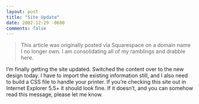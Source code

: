 ```yaml
---
layout: post
title: "Site Update"
date: 2002-12-29 -0600
comments: false
---
```


> This article was originally posted via Squarespace on a domain name I no longer own.  I am consolidating all of my ramblings and drabble here.

I’m finally getting the site updated. Switched the content over to the new design today. I have to import the existing information still, and I also need to build a CSS file to handle your printer. If you’re checking this site out in Internet Explorer 5.5+ it should look fine. If it doesn’t, and you can somehow read this message, please let me know.
